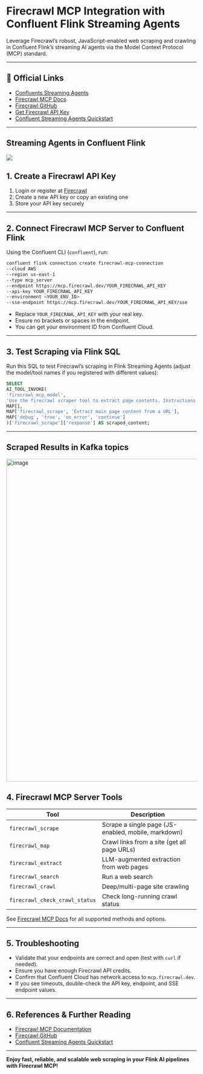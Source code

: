 # Firecrawl MCP Integration with Confluent Flink Streaming Agents

Leverage Firecrawl’s robust, JavaScript-enabled web scraping and crawling in Confluent Flink’s streaming AI agents via the Model Context Protocol (MCP) standard.

---

## 🔗 Official Links

- [Confluents Streaming Agents](https://www.confluent.io/product/streaming-agents/)
- [Firecrawl MCP Docs](https://docs.firecrawl.dev/mcp-server)
- [Firecrawl GitHub](https://github.com/firecrawl/firecrawl-mcp-server)
- [Get Firecrawl API Key](https://www.firecrawl.dev/app/api-keys)
- [Confluent Streaming Agents Quickstart](https://github.com/confluentinc/quickstart-streaming-agents/tree/master)

---
## Streaming Agents in Confluent Flink
![](https://images.ctfassets.net/8vofjvai1hpv/1y1ZtEhyqNx85MsV2rUUFu/69ffab9a197d05b758ada979b0826fe2/2025-06-26_Flink_Agents_blog_graphic.png)

## 1. Create a Firecrawl API Key

1. Login or register at [Firecrawl](https://www.firecrawl.dev/app/api-keys)
2. Create a new API key or copy an existing one
3. Store your API key securely

---

## 2. Connect Firecrawl MCP Server to Confluent Flink

Using the Confluent CLI (`confluent`), run:

```sh
confluent flink connection create firecrawl-mcp-connection
--cloud AWS
--region us-east-1
--type mcp_server
--endpoint https://mcp.firecrawl.dev/YOUR_FIRECRAWL_API_KEY
--api-key YOUR_FIRECRAWL_API_KEY
--environment <YOUR_ENV_ID>
--sse-endpoint https://mcp.firecrawl.dev/YOUR_FIRECRAWL_API_KEY/sse
```

- Replace `YOUR_FIRECRAWL_API_KEY` with your real key.
- Ensure no brackets or spaces in the endpoint.
- You can get your environment ID from Confluent Cloud.

---

## 3. Test Scraping via Flink SQL

Run this SQL to test Firecrawl’s scraping in Flink Streaming Agents (adjust the model/tool names if you registered with different values):

```SQL
SELECT
AI_TOOL_INVOKE(
'firecrawl_mcp_model',
'Use the firecrawl scraper tool to extract page contents. Instructions: Extract the page contents from the following URL: https://www.confluent.io/blog/introducing-streaming-agents/',
MAP[],
MAP['firecrawl_scrape', 'Extract main page content from a URL'],
MAP['debug', 'true', 'on_error', 'continue']
)['firecrawl_scrape']['response'] AS scraped_content;
```

---
## Scraped Results in Kafka topics
<img width="1340" height="855" alt="image" src="https://github.com/user-attachments/assets/d4a6dfbf-a0cf-4b9d-9241-f8d8bb413696" />


## 4. Firecrawl MCP Server Tools

| Tool                    | Description                                          |
|-------------------------|-----------------------------------------------------|
| `firecrawl_scrape`      | Scrape a single page (JS-enabled, mobile, markdown) |
| `firecrawl_map`         | Crawl links from a site (get all page URLs)         |
| `firecrawl_extract`     | LLM-augmented extraction from web pages             |
| `firecrawl_search`      | Run a web search                                    |
| `firecrawl_crawl`       | Deep/multi-page site crawling                       |
| `firecrawl_check_crawl_status` | Check long-running crawl status            |

See [Firecrawl MCP Docs](https://docs.firecrawl.dev/mcp-server) for all supported methods and options.

---

## 5. Troubleshooting

- Validate that your endpoints are correct and open (test with `curl` if needed).
- Ensure you have enough Firecrawl API credits.
- Confirm that Confluent Cloud has network access to `mcp.firecrawl.dev`.
- If you see timeouts, double-check the API key, endpoint, and SSE endpoint values.

---

## 6. References & Further Reading

- [Firecrawl MCP Documentation](https://docs.firecrawl.dev/mcp-server)
- [Firecrawl GitHub](https://github.com/firecrawl/firecrawl-mcp-server)
- [Confluent Streaming Agents Quickstart](https://github.com/confluentinc/quickstart-streaming-agents/tree/master)

---

**Enjoy fast, reliable, and scalable web scraping in your Flink AI pipelines with Firecrawl MCP!**
